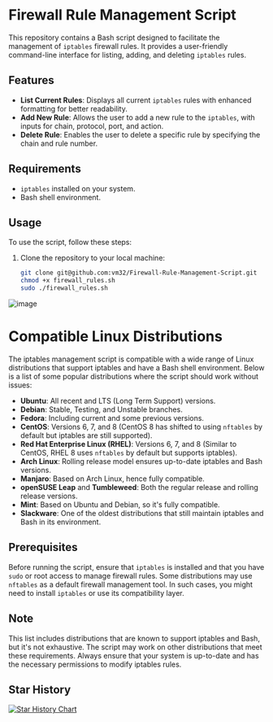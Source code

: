 # Firewall Rule Management Script

This repository contains a Bash script designed to facilitate the management of `iptables` firewall rules. It provides a user-friendly command-line interface for listing, adding, and deleting `iptables` rules.

## Features

- **List Current Rules**: Displays all current `iptables` rules with enhanced formatting for better readability.
- **Add New Rule**: Allows the user to add a new rule to the `iptables`, with inputs for chain, protocol, port, and action.
- **Delete Rule**: Enables the user to delete a specific rule by specifying the chain and rule number.

## Requirements

- `iptables` installed on your system.
- Bash shell environment.

## Usage

To use the script, follow these steps:

1. Clone the repository to your local machine:
   ```bash
   git clone git@github.com:vm32/Firewall-Rule-Management-Script.git
   chmod +x firewall_rules.sh
   sudo ./firewall_rules.sh
  ![image](https://github.com/vm32/Firewall-Rule-Management-Script/assets/21219411/b8e42372-a53c-4900-a1ed-ffe89d782abe)

# Compatible Linux Distributions

The iptables management script is compatible with a wide range of Linux distributions that support iptables and have a Bash shell environment. Below is a list of some popular distributions where the script should work without issues:

- **Ubuntu**: All recent and LTS (Long Term Support) versions.
- **Debian**: Stable, Testing, and Unstable branches.
- **Fedora**: Including current and some previous versions.
- **CentOS**: Versions 6, 7, and 8 (CentOS 8 has shifted to using `nftables` by default but iptables are still supported).
- **Red Hat Enterprise Linux (RHEL)**: Versions 6, 7, and 8 (Similar to CentOS, RHEL 8 uses `nftables` by default but supports iptables).
- **Arch Linux**: Rolling release model ensures up-to-date iptables and Bash versions.
- **Manjaro**: Based on Arch Linux, hence fully compatible.
- **openSUSE Leap** and **Tumbleweed**: Both the regular release and rolling release versions.
- **Mint**: Based on Ubuntu and Debian, so it's fully compatible.
- **Slackware**: One of the oldest distributions that still maintain iptables and Bash in its environment.

## Prerequisites

Before running the script, ensure that `iptables` is installed and that you have `sudo` or root access to manage firewall rules. Some distributions may use `nftables` as a default firewall management tool. In such cases, you might need to install `iptables` or use its compatibility layer.

## Note

This list includes distributions that are known to support iptables and Bash, but it's not exhaustive. The script may work on other distributions that meet these requirements. Always ensure that your system is up-to-date and has the necessary permissions to modify iptables rules.

## Star History

[![Star History Chart](https://api.star-history.com/svg?repos=vm32/Linux-Incident-Response,vm32/Firewall-Rule-Management-Script&type=Date)](https://star-history.com/#vm32/Linux-Incident-Response&vm32/Firewall-Rule-Management-Script&Date)

